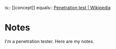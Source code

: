 is:: [[concept]]
equals:: [Penetration test | Wikipedia](https://en.wikipedia.org/wiki/Penetration_test)

# Notes
I'm a penetration tester. Here are my notes.
